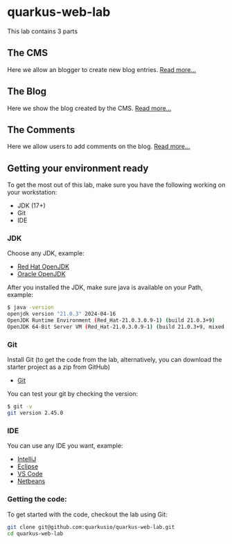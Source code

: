 # quarkus-web-lab

This lab contains 3 parts

## The CMS

Here we allow an blogger to create new blog entries. [Read more...](./1-cms/README.md)

## The Blog

Here we show the blog created by the CMS. [Read more...](./2-blog/README.md)

## The Comments

Here we allow users to add comments on the blog. [Read more...](./3-comments/README.md)


## Getting your environment ready

To get the most out of this lab, make sure you have the following working on your workstation:

- JDK (17+)
- Git
- IDE

### JDK

Choose any JDK, example:

- [Red Hat OpenJDK](https://developers.redhat.com/products/openjdk/download)
- [Oracle OpenJDK](https://www.oracle.com/java/technologies/downloads/)

After you installed the JDK, make sure java is available on your Path, example:

 ```sh
$ java -version
openjdk version "21.0.3" 2024-04-16
OpenJDK Runtime Environment (Red_Hat-21.0.3.0.9-1) (build 21.0.3+9)
OpenJDK 64-Bit Server VM (Red_Hat-21.0.3.0.9-1) (build 21.0.3+9, mixed mode, sharing)
 ```

### Git

Install Git (to get the code from the lab, alternatively, you can download the starter project as a zip from GitHub)

- [Git](https://git-scm.com/downloads)

You can test your git by checking the version:

 ```sh
 $ git -v
git version 2.45.0
 ```

### IDE

You can use any IDE you want, example:

- [IntelliJ](https://www.jetbrains.com/idea/)
- [Eclipse](https://eclipseide.org/)
- [VS Code](https://code.visualstudio.com/)
- [Netbeans](https://netbeans.apache.org)

### Getting the code:

To get started with the code, checkout the lab using Git:

 ```sh
 git clone git@github.com:quarkusio/quarkus-web-lab.git
 cd quarkus-web-lab
 ```
